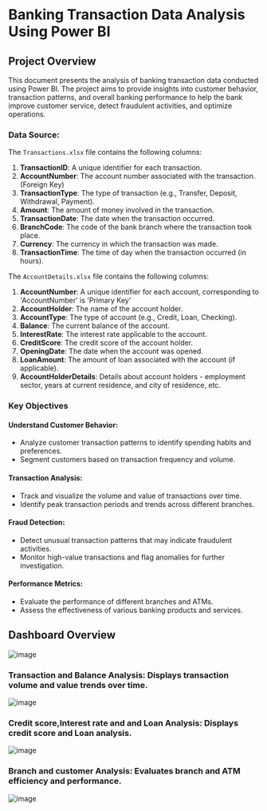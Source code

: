 # Banking Transaction Data Analysis Using Power BI

## Project Overview

This document presents the analysis of banking transaction data conducted using Power BI. The project aims to provide insights into customer behavior, transaction patterns, and overall banking performance to help the bank improve customer service, detect fraudulent activities, and optimize operations.

### Data Source:

The `Transactions.xlsx` file contains the following columns:

1. **TransactionID**: A unique identifier for each transaction.
2. **AccountNumber**: The account number associated with the transaction. (Foreign Key)
3. **TransactionType**: The type of transaction (e.g., Transfer, Deposit, Withdrawal, Payment).
4. **Amount**: The amount of money involved in the transaction.
5. **TransactionDate**: The date when the transaction occurred.
6. **BranchCode**: The code of the bank branch where the transaction took place.
7. **Currency**: The currency in which the transaction was made.
8. **TransactionTime**: The time of day when the transaction occurred (in hours).

The `AccountDetails.xlsx` file contains the following columns:

1. **AccountNumber**: A unique identifier for each account, corresponding to 'AccountNumber' is 'Primary Key'
2. **AccountHolder**: The name of the account holder.
3. **AccountType**: The type of account (e.g., Credit, Loan, Checking).
4. **Balance**: The current balance of the account.
5. **InterestRate**: The interest rate applicable to the account.
6. **CreditScore**: The credit score of the account holder.
7. **OpeningDate**: The date when the account was opened.
8. **LoanAmount**: The amount of loan associated with the account (if applicable).
9. **AccountHolderDetails**: Details about account holders - employment sector, years at current residence, and city of residence, etc.

### Key Objectives
#### Understand Customer Behavior:
- Analyze customer transaction patterns to identify spending habits and preferences.
- Segment customers based on transaction frequency and volume.

#### Transaction Analysis:
- Track and visualize the volume and value of transactions over time.
- Identify peak transaction periods and trends across different branches.

#### Fraud Detection:
- Detect unusual transaction patterns that may indicate fraudulent activities.
- Monitor high-value transactions and flag anomalies for further investigation.

#### Performance Metrics:
- Evaluate the performance of different branches and ATMs.
- Assess the effectiveness of various banking products and services.



## **Dashboard Overview**
![image](https://github.com/ANDUGULA-SAI-KIRAN/PowerBI_Dashboard_on_Financial_Insights_in_Banking_Data/assets/143734802/402d3725-964a-4b84-b093-b3d4010569ad)

### **Transaction and Balance Analysis: Displays transaction volume and value trends over time.**

![image](https://github.com/ANDUGULA-SAI-KIRAN/PowerBI_Dashboard_on_Financial_Insights_in_Banking_Data/assets/143734802/ee1f115a-8177-4239-ade0-0401fc061067)

### **Credit score,Interest rate and and Loan Analysis: Displays credit score and Loan analysis.**

![image](https://github.com/ANDUGULA-SAI-KIRAN/PowerBI_Dashboard_on_Financial_Insights_in_Banking_Data/assets/143734802/6df57140-5c15-4479-9575-b993bf220b0c)

### **Branch and customer Analysis: Evaluates branch and ATM efficiency and performance.**

![image](https://github.com/ANDUGULA-SAI-KIRAN/PowerBI_Dashboard_on_Financial_Insights_in_Banking_Data/assets/143734802/01d2f76a-0a62-4188-96bf-6d5cbb40c0ae)


